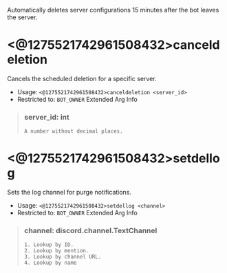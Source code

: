 Automatically deletes server configurations 15 minutes after the bot leaves the server.

# <@1275521742961508432>canceldeletion
Cancels the scheduled deletion for a specific server.<br/>
 - Usage: `<@1275521742961508432>canceldeletion <server_id>`
 - Restricted to: `BOT_OWNER`
Extended Arg Info
> ### server_id: int
> ```
> A number without decimal places.
> ```
# <@1275521742961508432>setdellog
Sets the log channel for purge notifications.<br/>
 - Usage: `<@1275521742961508432>setdellog <channel>`
 - Restricted to: `BOT_OWNER`
Extended Arg Info
> ### channel: discord.channel.TextChannel
> 
> 
>     1. Lookup by ID.
>     2. Lookup by mention.
>     3. Lookup by channel URL.
>     4. Lookup by name
> 
>     
